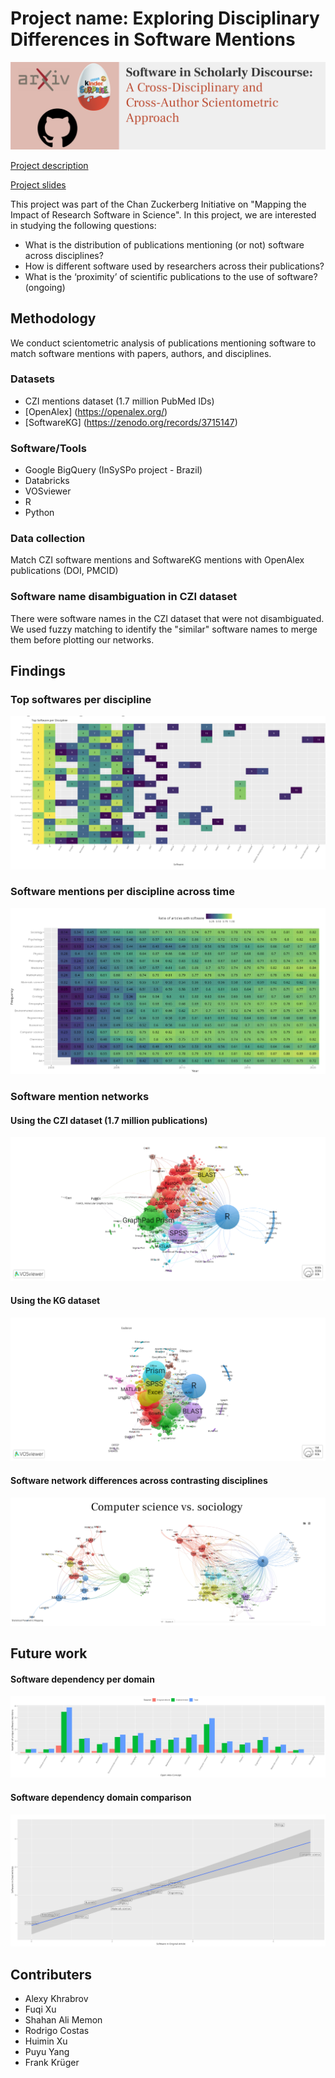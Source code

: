 # Project name: Exploring Disciplinary Differences in Software Mentions

![project-banner](images/project-banner.png?raw=true)

[Project description](https://docs.google.com/document/d/1TTeVDYmjcoCHfSzhFvliGrLMQyEB2yHYSQcjMf-OeY4/edit#heading=h.mfizjlrp1stl)

[Project slides](https://docs.google.com/presentation/d/13017RbDyiGoYOnzUuk5S4F_uG5ZE-fdi2WCbAi2ItLU/edit?usp=sharing)

This project was part of the Chan Zuckerberg Initiative on "Mapping the Impact of Research Software in Science". In this project, we are interested in studying the following questions:

- What is the distribution of publications mentioning (or not) software across disciplines?
- How is different software used by researchers across their publications?
- What is the ‘proximity’ of scientific publications to the use of software? (ongoing)


## Methodology

We conduct scientometric analysis of publications mentioning software to match software mentions with papers, authors, and disciplines.

### Datasets
- CZI mentions dataset (1.7 million PubMed IDs)
- [OpenAlex] (https://openalex.org/)
- [SoftwareKG] (https://zenodo.org/records/3715147)

### Software/Tools
- Google BigQuery (InSySPo project - Brazil)
- Databricks
- VOSviewer
- R
- Python

### Data collection
Match CZI software mentions and SoftwareKG mentions with OpenAlex publications (DOI, PMCID)

### Software name disambiguation in CZI dataset
There were software names in the CZI dataset that were not disambiguated. We used fuzzy matching to identify the "similar" software names to merge them before plotting our networks.

## Findings

### Top softwares per discipline

![top softwares per discipline](images/top_software_per_discipline.png?raw=true)

### Software mentions per discipline across time

![software mentions across disciplines across time](images/top_software_across_time.png?raw=true)

### Software mention networks

#### Using the CZI dataset (1.7 million publications)

![software network mentions in CZI dataset](images/network1.png?raw=true)

#### Using the KG dataset

![software network mentions in KG dataset](images/network3.png?raw=true)

#### Software network differences across contrasting disciplines

![software mention networks comparison](images/network4.png?raw=true)

## Future work

#### Software dependency per domain

![future1](images/10k_paper_software_citation_bar.png?raw=true)

#### Software dependency domain comparison

![future2](images/10k_sample_paper_software_citation_scatter.png?raw=true)


## Contributers

- Alexy Khrabrov
- Fuqi Xu
- Shahan Ali Memon
- Rodrigo Costas
- Huimin Xu
- Puyu Yang
- Frank Krüger